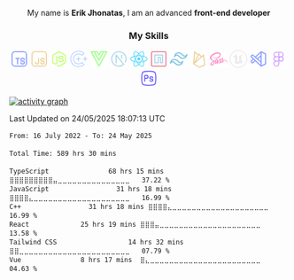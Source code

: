 <div align="center">
  
My name is ****Erik Jhonatas****, I am an advanced ****front-end developer****
  
###  My Skills

<code><img height="32" width="32" src="/assets/typescript.png" alt="Typescript"/></code>
<code><img height="32" width="32" src="/assets/javascript.png" alt="Javascript"/></code>
<code><img height="32" width="32" src="/assets/node.png" alt="Nodejs"/></code>
<code><img height="32" src="assets/C++.png" alt="C++"/></code>
<code><img height="32" width="32" src="/assets/vue.png" alt="Vue"/></code>
<code><img height="32" width="32" src="/assets/next.png" alt="NextJs"/></code>
<code><img height="32" width="32" src="/assets/react.png" alt="React"/></code>
<code><img height="32" width="32" src="/assets/npm.png" alt="NPM"/></code>
<code><img height="32" width="32" src="/assets/tailwind.png" alt="Tailwind"/></code>
<code><img height="32" width="32" src="/assets/firebase.png" alt="Firebase"/></code>
<code><img height="32" width="32" src="/assets/sass.png" alt="Sass"/></code>
<code><img height="32" width="32" src="/assets/unreal5.png" alt="Unreal"/></code>
<code><img height="32" src="assets/vscode.png" alt="Vscode"/></code>
<code><img height="32" src="assets/figma.png" alt="Figma"/></code>
<code><img height="32" src="assets/photoshop.png" alt="Photoshop"/></code>
</div>

[![activity graph](https://github-readme-activity-graph.vercel.app/graph?username=erlckz&theme=github-dark-dimmed&custom_title=Me%20Activity%20Graph&hide_border=true)](https://github.com/ashutosh00710/github-readme-activity-graph)



 Last Updated on 24/05/2025 18:07:13 UTC
<!--END_SECTION:waka-->


```text
From: 16 July 2022 - To: 24 May 2025

Total Time: 589 hrs 30 mins

TypeScript               68 hrs 15 mins ⣿⣿⣿⣿⣿⣿⣿⣿⣿⣤⣀⣀⣀⣀⣀⣀⣀⣀⣀⣀⣀⣀⣀⣀⣀   37.22 %
JavaScript                 31 hrs 18 mins ⣿⣿⣿⣿⣄⣀⣀⣀⣀⣀⣀⣀⣀⣀⣀⣀⣀⣀⣀⣀⣀⣀⣀⣀⣀   16.99 %
C++                 31 hrs 18 mins ⣿⣿⣿⣿⣄⣀⣀⣀⣀⣀⣀⣀⣀⣀⣀⣀⣀⣀⣀⣀⣀⣀⣀⣀⣀   16.99 %
React             25 hrs 19 mins ⣿⣿⣿⣤⣀⣀⣀⣀⣀⣀⣀⣀⣀⣀⣀⣀⣀⣀⣀⣀⣀⣀⣀⣀⣀   13.58 %
Tailwind CSS                  14 hrs 32 mins ⣿⣿⣀⣀⣀⣀⣀⣀⣀⣀⣀⣀⣀⣀⣀⣀⣀⣀⣀⣀⣀⣀⣀⣀⣀   07.79 %
Vue               8 hrs 17 mins  ⣿⣄⣀⣀⣀⣀⣀⣀⣀⣀⣀⣀⣀⣀⣀⣀⣀⣀⣀⣀⣀⣀⣀⣀⣀   04.63 %
```

</div>
